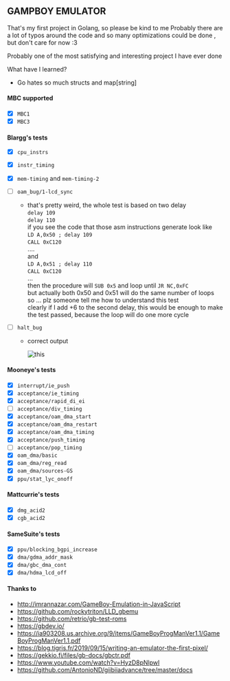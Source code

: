 ## GAMPBOY EMULATOR

That's my first project in Golang, so please be kind to me
Probably there are a lot of typos around the code and so many optimizations
could be done , but don't care for now :3

Probably one of the most satisfying and interesting project I have ever done

What have I learned?

- Go hates so much structs and map[string]

#### MBC supported

- [x] `MBC1`
- [x] `MBC3`

#### Blargg's tests

- [x] `cpu_instrs`
- [x] `instr_timing`
- [x] `mem-timing` and `mem-timing-2`
- [ ] `oam_bug/1-lcd_sync`
  - that's pretty weird, the whole test is based on two delay  
     `delay 109`  
     `delay 110`  
    if you see the code that those asm instructions generate look like  
     `LD A,0x50 ; delay 109`  
     `CALL 0xC120`  
     ....  
     and  
     `LD A,0x51 ; delay 110`  
     `CALL 0xC120`  
     ...  
     then the procedure will `SUB 0x5` and loop until `JR NC,0xFC`  
     but actually both 0x50 and 0x51 will do the same number of loops  
     so ... plz someone tell me how to understand this test  
     clearly if I add +6 to the second delay, this would be enough to make  
     the test passed, because the loop will do one more cycle
- [ ] `halt_bug`

  - correct output

    ![this](https://felixweichselgartner.github.io/assets/img/5cd5efaf-c9b8-4b57-b3fa-1b48d2111440.png)

#### Mooneye's tests

- [x] `interrupt/ie_push`
- [x] `acceptance/ie_timing`
- [x] `acceptance/rapid_di_ei`
- [ ] `acceptance/div_timing`
- [x] `acceptance/oam_dma_start`
- [x] `acceptance/oam_dma_restart`
- [x] `acceptance/oam_dma_timing`
- [x] `acceptance/push_timing`
- [ ] `acceptance/pop_timing`
- [x] `oam_dma/basic`
- [x] `oam_dma/reg_read`
- [x] `oam_dma/sources-GS`
- [x] `ppu/stat_lyc_onoff`

#### Mattcurrie's tests

- [x] `dmg_acid2`
- [x] `cgb_acid2`

#### SameSuite's tests

- [x] `ppu/blocking_bgpi_increase`
- [x] `dma/gdma_addr_mask`
- [x] `dma/gbc_dma_cont`
- [x] `dma/hdma_lcd_off`

#### Thanks to

- http://imrannazar.com/GameBoy-Emulation-in-JavaScript
- https://github.com/rockytriton/LLD_gbemu
- https://github.com/retrio/gb-test-roms
- https://gbdev.io/
- https://ia903208.us.archive.org/9/items/GameBoyProgManVer1.1/GameBoyProgManVer1.1.pdf
- https://blog.tigris.fr/2019/09/15/writing-an-emulator-the-first-pixel/
- https://gekkio.fi/files/gb-docs/gbctr.pdf
- https://www.youtube.com/watch?v=HyzD8pNlpwI
- https://github.com/AntonioND/giibiiadvance/tree/master/docs
